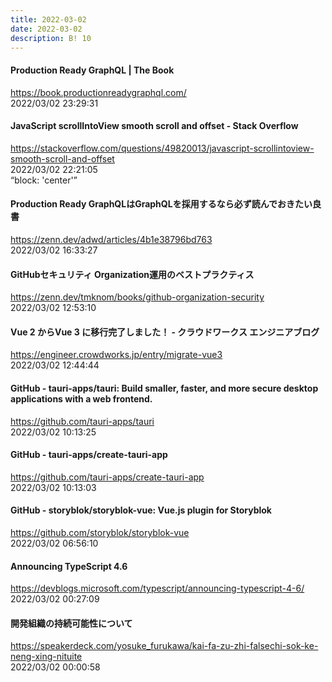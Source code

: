 ```yaml
---
title: 2022-03-02
date: 2022-03-02
description: B! 10
---
```


#### Production Ready GraphQL | The Book
https://book.productionreadygraphql.com/<br>
2022/03/02 23:29:31<br>


#### JavaScript scrollIntoView smooth scroll and offset - Stack Overflow
https://stackoverflow.com/questions/49820013/javascript-scrollintoview-smooth-scroll-and-offset<br>
2022/03/02 22:21:05<br>
“block: 'center'”


#### Production Ready GraphQLはGraphQLを採用するなら必ず読んでおきたい良書
https://zenn.dev/adwd/articles/4b1e38796bd763<br>
2022/03/02 16:33:27<br>


#### GitHubセキュリティ Organization運用のベストプラクティス
https://zenn.dev/tmknom/books/github-organization-security<br>
2022/03/02 12:53:10<br>


#### Vue 2 からVue 3 に移行完了しました！ - クラウドワークス エンジニアブログ
https://engineer.crowdworks.jp/entry/migrate-vue3<br>
2022/03/02 12:44:44<br>


#### GitHub - tauri-apps/tauri: Build smaller, faster, and more secure desktop applications with a web frontend.
https://github.com/tauri-apps/tauri<br>
2022/03/02 10:13:25<br>


#### GitHub - tauri-apps/create-tauri-app
https://github.com/tauri-apps/create-tauri-app<br>
2022/03/02 10:13:03<br>


#### GitHub - storyblok/storyblok-vue: Vue.js plugin for Storyblok
https://github.com/storyblok/storyblok-vue<br>
2022/03/02 06:56:10<br>


#### Announcing TypeScript 4.6
https://devblogs.microsoft.com/typescript/announcing-typescript-4-6/<br>
2022/03/02 00:27:09<br>


#### 開発組織の持続可能性について
https://speakerdeck.com/yosuke_furukawa/kai-fa-zu-zhi-falsechi-sok-ke-neng-xing-nituite<br>
2022/03/02 00:00:58<br>


